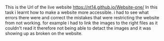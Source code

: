 This is the Url of the live website https://nt14.github.io/Website-one/
In this task i learnt how to make a website more accessible. i had to see what errors there were and correct the mistakes that were restricting the website from not working. for example i had to link the images to the right files as it couldn't read it therefore not being able to detact the images and it was showing up as broken on the website.
